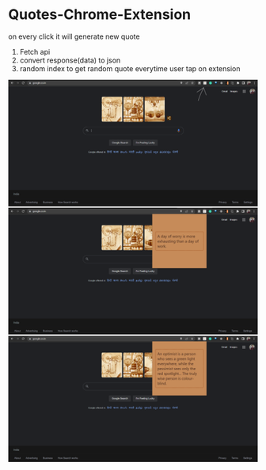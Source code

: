 # Quotes-Chrome-Extension
on every click it will generate new quote
 1. Fetch api
 2. convert response(data) to json
 3. random index to get random quote everytime user tap on extension


![BeforeClick!](beforeClick.png)
![FirstClick!](firstClick.png)
![SecondClick!](secondClick.png)
